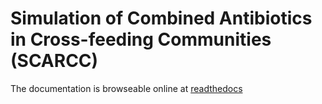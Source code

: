 
# Simulation of Combined Antibiotics in Cross-feeding Communities (SCARCC)

The documentation is browseable online at [readthedocs](https://scarccpy.readthedocs.io/en/latest/index.html)
